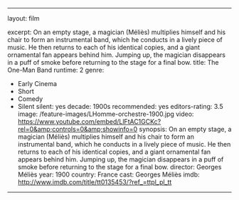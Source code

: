 ---

layout: film

excerpt: On an empty stage, a magician (Méliès) multiplies himself and his chair to form an instrumental band, which he conducts in a lively piece of music. He then returns to each of his identical copies, and a giant ornamental fan appears behind him. Jumping up, the magician disappears in a puff of smoke before returning to the stage for a final bow.
title: The One-Man Band
runtime: 2
genre:
- Early Cinema
- Short
- Comedy
- Silent
silent: yes
decade: 1900s
recommended: yes
editors-rating: 3.5
image: /feature-images/LHomme-orchestre-1900.jpg
video: https://www.youtube.com/embed/LlFtAC1GCKc?rel=0&amp;controls=0&amp;showinfo=0
synopsis: On an empty stage, a magician (Méliès) multiplies himself and his chair to form an instrumental band, which he conducts in a lively piece of music. He then returns to each of his identical copies, and a giant ornamental fan appears behind him. Jumping up, the magician disappears in a puff of smoke before returning to the stage for a final bow.
director: Georges Méliès
year: 1900
country: France
cast: Georges Méliès
imdb: http://www.imdb.com/title/tt0135453/?ref_=ttpl_pl_tt

---
